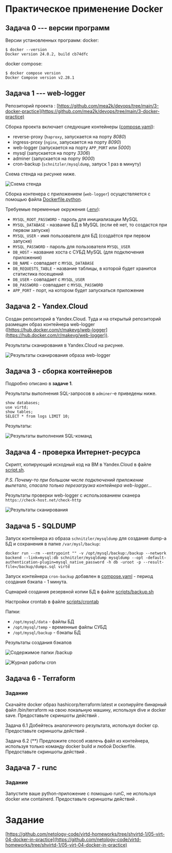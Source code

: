 # Практическое применение Docker

## Задача 0 --- версии программ
Версии установленных программ:
docker:
```
$ docker --version
Docker version 24.0.2, build cb74dfc
```

docker compose:
```
$ docker compose version
Docker Compose version v2.28.1
```

## Задача 1 --- web-logger

Репозиторий проекта : [https://github.com/mea2k/devops/tree/main/3-docker-practice](https://github.com/mea2k/devops/tree/main/3-docker-practice)

Сборка проекта включает следующие контейнеры ([compose.yaml](compose.yaml)):
- reverse-proxy (`haproxy`, запускается на порту _8080_)
- ingress-proxy (`nginx`, запускается на порту _8090_)
- web-logger (запускается на порту `APP_PORT` или _5000_)
- mysql (запускается на порту _3306_)
- adminer (запускается на порту _9000_)
- cron-backup (`schnitzler/mysqldump`, запуск 1 раз в минуту)

Схема стенда на рисунке ниже.

![Схема стенда](images/%D1%81%D1%85%D0%B5%D0%BC%D0%B0_%D1%81%D1%82%D0%B5%D0%BD%D0%B4%D0%B0.png)


Сборка контенера с приложением (`web-logger`) осуществляется с помощью файла [Dockerfile.python](Dockerfile.python).

Требуемые переменные окружения ([.env](.env)):
- `MYSQL_ROOT_PASSWORD` - пароль для инициализации MySQL
- `MYSQL_DATABASE` - название БД в MySQL (если её нет, то создастся при первом запуске)
- `MYSQL_USER` - имя пользователя для БД (создаётся при первом запуске)
- `MYSQL_PASSWORD` - пароль для пользователя `MYSQL_USER`
- `DB_HOST` - название хоста с СУБД MySQL (для подключения приложения)
- `DB_NAME` - совпадает с `MYSQL_DATABASE`
- `DB_REQUESTS_TABLE` - название таблицы, в которой будет хранится статистика посещений
- `DB_USER` - совпадает с `MYSQL_USER`
- `DB_PASSWORD` - совпадает с `MYSQL_PASSWORD`
- `APP_PORT` - порт, на котором будет запускаться приложение


## Задача 2  - Yandex.Cloud

Создан репозиторий в Yandex.Cloud. Туда и на открытый репозиторий размещен образ контейнера web-logger ([https://hub.docker.com/r/makevg/web-logger](https://hub.docker.com/r/makevg/web-logger)).

Результаты сканирования в Yandex.Cloud на рисунке.

![Результаты сканирования образа web-logger](images/web-logger_scan.png)


## Задача 3  - сборка контейнеров


Подробно описано в **задаче 1**.

Результаты выполнения SQL-запросов в `adminer`-е приведены ниже.

```
show databases; 
use virtd; 
show tables; 
SELECT * from logs LIMIT 10;
```

Результаты:

![Результаты выполнения SQL-команд](images/sql-check.png)


## Задача 4  - проверка Интернет-ресурса

Скрипт, копирующий исходный код на ВМ в Yandex.Cloud в файле [script.sh](scripts/script.sh).

_P.S. Почему-то при большом числе подключений приложение вылетало, спасала только перезагрузка контейнера web-logger..._

Результаты проверки web-logger с использованием сканера `https://check-host.net/check-http`

![Результаты сканирования](images/scan.png)


## Задача 5  - SQLDUMP

Запуск контейнера из образа `schnitzler/mysqldump` для создания dump-а БД и сохранения в папке `/var/mysl/backup`:
```
docker run --rm --entrypoint "" -v /opt/mysql/backup:/backup --network backend --link=mysql:db schnitzler/mysqldump mysqldump --opt -default-authentication-plugin=mysql_native_password -h db -uroot -p --result-file=/backup/dumps.sql virtd
```

Запуск контейнера `cron-backup` добавлен в [compose.yaml](compose.yaml#L59) - период создания бэкапа - 1 минута.

Сценарий создания резервной копии БД в файле [scripts/backup.sh](scripts/backup.sh)

Настройки crontab в файле [scripts/crontab](scripts/crontab)

Папки:
- `/opt/mysql/data` - файлы БД
- `/opt/mysql/temp` - временные файлы СУБД 
- `/opt/mysql/backup` - бэкапы БД

Результаты создания бэкапов

![Содержимое папки /backup](images/backup-files.png)

![Журнал работы cron](images/backup-logs.png)


## Задача 6  - Terraform

### Задание

Скачайте docker образ hashicorp/terraform:latest и скопируйте бинарный файл /bin/terraform на свою локальную машину, используя dive и docker save. Предоставьте скриншоты действий .

Задача 6.1
Добейтесь аналогичного результата, используя docker cp.
Предоставьте скриншоты действий .

Задача 6.2 (**)
Предложите способ извлечь файл из контейнера, используя только команду docker build и любой Dockerfile.
Предоставьте скриншоты действий .


## Задача 7  - runc

### Задание

Запустите ваше python-приложение с помощью runC, не используя docker или containerd.
Предоставьте скриншоты действий .









# Задание
[https://github.com/netology-code/virtd-homeworks/tree/shvirtd-1/05-virt-04-docker-in-practice](https://github.com/netology-code/virtd-homeworks/tree/shvirtd-1/05-virt-04-docker-in-practice)
